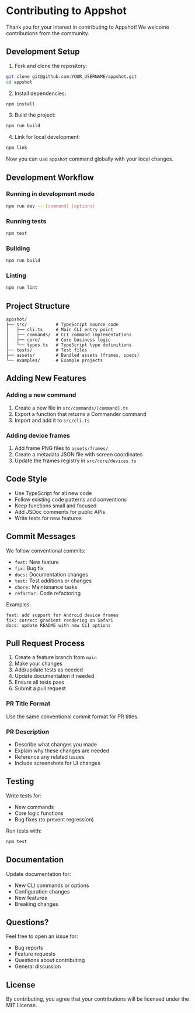 # Contributing to Appshot

Thank you for your interest in contributing to Appshot! We welcome contributions from the community.

## Development Setup

1. Fork and clone the repository:
```bash
git clone git@github.com:YOUR_USERNAME/appshot.git
cd appshot
```

2. Install dependencies:
```bash
npm install
```

3. Build the project:
```bash
npm run build
```

4. Link for local development:
```bash
npm link
```

Now you can use `appshot` command globally with your local changes.

## Development Workflow

### Running in development mode
```bash
npm run dev -- [command] [options]
```

### Running tests
```bash
npm test
```

### Building
```bash
npm run build
```

### Linting
```bash
npm run lint
```

## Project Structure

```
appshot/
├── src/           # TypeScript source code
│   ├── cli.ts     # Main CLI entry point
│   ├── commands/  # CLI command implementations
│   ├── core/      # Core business logic
│   └── types.ts   # TypeScript type definitions
├── tests/         # Test files
├── assets/        # Bundled assets (frames, specs)
└── examples/      # Example projects
```

## Adding New Features

### Adding a new command

1. Create a new file in `src/commands/[command].ts`
2. Export a function that returns a Commander command
3. Import and add it to `src/cli.ts`

### Adding device frames

1. Add frame PNG files to `assets/frames/`
2. Create a metadata JSON file with screen coordinates
3. Update the frames registry in `src/core/devices.ts`

## Code Style

- Use TypeScript for all new code
- Follow existing code patterns and conventions
- Keep functions small and focused
- Add JSDoc comments for public APIs
- Write tests for new features

## Commit Messages

We follow conventional commits:

- `feat:` New feature
- `fix:` Bug fix
- `docs:` Documentation changes
- `test:` Test additions or changes
- `chore:` Maintenance tasks
- `refactor:` Code refactoring

Examples:
```
feat: add support for Android device frames
fix: correct gradient rendering on Safari
docs: update README with new CLI options
```

## Pull Request Process

1. Create a feature branch from `main`
2. Make your changes
3. Add/update tests as needed
4. Update documentation if needed
5. Ensure all tests pass
6. Submit a pull request

### PR Title Format
Use the same conventional commit format for PR titles.

### PR Description
- Describe what changes you made
- Explain why these changes are needed
- Reference any related issues
- Include screenshots for UI changes

## Testing

Write tests for:
- New commands
- Core logic functions
- Bug fixes (to prevent regression)

Run tests with:
```bash
npm test
```

## Documentation

Update documentation for:
- New CLI commands or options
- Configuration changes
- New features
- Breaking changes

## Questions?

Feel free to open an issue for:
- Bug reports
- Feature requests
- Questions about contributing
- General discussion

## License

By contributing, you agree that your contributions will be licensed under the MIT License.